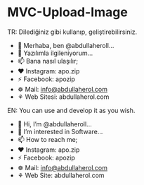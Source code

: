 # MVC-Upload-Image

TR:
Dilediğiniz gibi kullanıp, geliştirebilirsiniz.

- 👋 Merhaba, ben @abdullaheroll...
- 👀 Yazılımla ilgileniyorum...
- 📫 Bana nasıl ulaşılır;
- ❤ Instagram: apo.zip
- ⚡ Facebook: apozip
- ☸ Mail: info@abdullaherol.com
- ⚘ Web Sitesi: abdullaherol.com

EN:
You can use and develop it as you wish.

- 👋 Hi, I’m @abdullaheroll...
- 👀 I’m interested in Software...
- 📫 How to reach me;
- ❤ Instagram: apo.zip
- ⚡ Facebook: apozip
- ☸ Mail: info@abdullaherol.com
- ⚘ Web Site: abdullaherol.com

